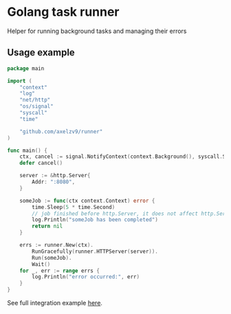 # Golang task runner

Helper for running background tasks and managing their errors

## Usage example

```go
package main

import (
	"context"
	"log"
	"net/http"
	"os/signal"
	"syscall"
	"time"

	"github.com/axelzv9/runner"
)

func main() {
	ctx, cancel := signal.NotifyContext(context.Background(), syscall.SIGINT, syscall.SIGTERM)
	defer cancel()

	server := &http.Server{
		Addr: ":8080",
	}

	someJob := func(ctx context.Context) error {
		time.Sleep(5 * time.Second)
		// job finished before http.Server, it does not affect http.Server, if it has no errors
		log.Println("someJob has been completed")
		return nil
	}

	errs := runner.New(ctx).
		RunGracefully(runner.HTTPServer(server)).
		Run(someJob).
		Wait()
	for _, err := range errs {
		log.Println("error occurred:", err)
	}
}

```

See full integration example [here](https://github.com/axelzv9/runner/blob/main/example).
